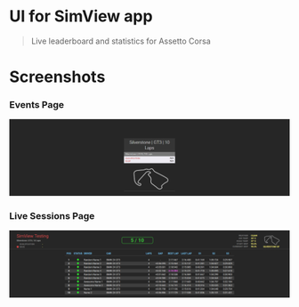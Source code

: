 # UI for SimView app
> Live leaderboard and statistics for Assetto Corsa

# Screenshots
### Events Page
![Events Page](/screenshots/page-events.png)

### Live Sessions Page
![Live Sessions Page](/screenshots/page-race.png)
